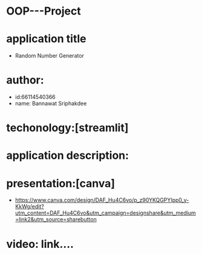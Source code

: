 # OOP---Project

# application title
- Random Number Generator
# author:
  * id:66114540366 
  * name: Bannawat Sriphakdee
# techonology:[streamlit]
# application description:

# presentation:[canva]
* https://www.canva.com/design/DAF_Hu4C6vo/p_z90YKQGPYIpp0_y-KkWg/edit?utm_content=DAF_Hu4C6vo&utm_campaign=designshare&utm_medium=link2&utm_source=sharebutton
# video: link....
